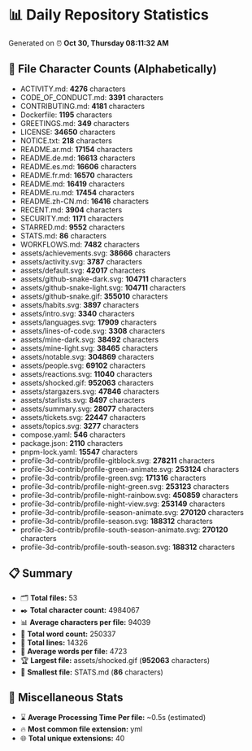 # 📊 Daily Repository Statistics
Generated on ⏰ **Oct 30, Thursday 08:11:32 AM**

## 📂 File Character Counts (Alphabetically)
- ACTIVITY.md: **4276** characters
- CODE_OF_CONDUCT.md: **3391** characters
- CONTRIBUTING.md: **4181** characters
- Dockerfile: **1195** characters
- GREETINGS.md: **349** characters
- LICENSE: **34650** characters
- NOTICE.txt: **218** characters
- README.ar.md: **17154** characters
- README.de.md: **16613** characters
- README.es.md: **16606** characters
- README.fr.md: **16570** characters
- README.md: **16419** characters
- README.ru.md: **17454** characters
- README.zh-CN.md: **16416** characters
- RECENT.md: **3904** characters
- SECURITY.md: **1171** characters
- STARRED.md: **9552** characters
- STATS.md: **86** characters
- WORKFLOWS.md: **7482** characters
- assets/achievements.svg: **38666** characters
- assets/activity.svg: **3787** characters
- assets/default.svg: **42017** characters
- assets/github-snake-dark.svg: **104711** characters
- assets/github-snake-light.svg: **104711** characters
- assets/github-snake.gif: **355010** characters
- assets/habits.svg: **3897** characters
- assets/intro.svg: **3340** characters
- assets/languages.svg: **17909** characters
- assets/lines-of-code.svg: **3308** characters
- assets/mine-dark.svg: **38492** characters
- assets/mine-light.svg: **38465** characters
- assets/notable.svg: **304869** characters
- assets/people.svg: **69102** characters
- assets/reactions.svg: **11040** characters
- assets/shocked.gif: **952063** characters
- assets/stargazers.svg: **47846** characters
- assets/starlists.svg: **8497** characters
- assets/summary.svg: **28077** characters
- assets/tickets.svg: **22447** characters
- assets/topics.svg: **3277** characters
- compose.yaml: **546** characters
- package.json: **2110** characters
- pnpm-lock.yaml: **15547** characters
- profile-3d-contrib/profile-gitblock.svg: **278211** characters
- profile-3d-contrib/profile-green-animate.svg: **253124** characters
- profile-3d-contrib/profile-green.svg: **171316** characters
- profile-3d-contrib/profile-night-green.svg: **253123** characters
- profile-3d-contrib/profile-night-rainbow.svg: **450859** characters
- profile-3d-contrib/profile-night-view.svg: **253149** characters
- profile-3d-contrib/profile-season-animate.svg: **270120** characters
- profile-3d-contrib/profile-season.svg: **188312** characters
- profile-3d-contrib/profile-south-season-animate.svg: **270120** characters
- profile-3d-contrib/profile-south-season.svg: **188312** characters

## 📋 Summary
- 🗂️ **Total files:** 53
- ✒️ **Total character count:** 4984067
- 📊 **Average characters per file:** 94039
- 📝 **Total word count:** 250337
- 🧾 **Total lines:** 14326
- 📐 **Average words per file:** 4723
- 🏆 **Largest file:** assets/shocked.gif (**952063** characters)
- 🥉 **Smallest file:** STATS.md (**86** characters)

## 🌟 Miscellaneous Stats
- ⌛ **Average Processing Time Per file:** ~0.5s (estimated)
- 🔥 **Most common file extension:** yml
- 🌐 **Total unique extensions:** 40
